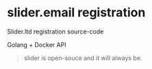 # slider.email registration


Slider.ltd registration source-code

Golang + Docker API


> slider is open-souce and it will always be.
